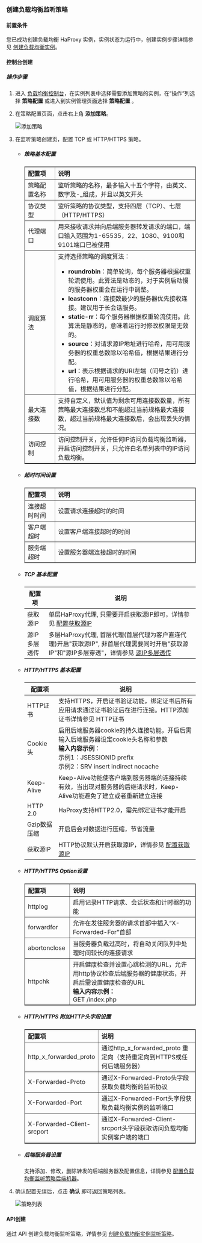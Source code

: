 ### 创建负载均衡监听策略

#### 前置条件

您已成功创建负载均衡 HaProxy 实例，实例状态为运行中，创建实例步骤详情参见 [创建负载均衡实例](F:\首云工作相关\PaaS产品线\弹性计算产品\负载均衡\用户操作手册\HaProxy\04.操作指南\00.负载均衡实例\00.创建负载均衡实例.md)。

#### 控制台创建

##### 操作步骤

1. 进入 [负载均衡控制台](https://console.capitalonline.net/loadbalancers)，在实例列表中选择需要添加策略的实例，在“操作”列选择 **策略配置** 或进入到实例管理页面选择 **策略配置** 。

2. 在策略配置页面，点击右上角 **添加策略**。

   ![添加策略](F:\首云工作相关\PaaS产品线\弹性计算产品\负载均衡\用户操作手册\用户操作手册图片\操作指南\创建策略\添加策略.png)

3. 在监听策略创建页，配置 TCP 或 HTTP/HTTPS 策略。

   + ##### 策略基本配置

     <table width="95%" border="1" cellpadding="2" cellspacing="1">
     	<thead>
             <tr>
                 <th align="left" width="15%">配置项</th>
                 <th align="left" width="70%">说明</th>
             </tr>
     	</thead>
         <tbody>
             <tr>
                 <td>策略配置名称</td>
                 <td>监听策略的名称，最多输入十五个字符，由英文、数字及-_组成，并且以英文开头</td>
             </tr>
             <tr>
                 <td>协议类型</td>
                 <td>监听策略的协议类型，支持四层（TCP）、七层（HTTP/HTTPS）</td>
             </tr>
             <tr>
                 <td>代理端口</td>
                 <td>用来接收请求并向后端服务器转发请求的端口，端口输入范围为1-65535，22、1080、9100和9101端口已被使用</td>
             </tr>
              <tr>
                 <td>调度算法</td>
                 <td>支持选择策略的调度算法：</br>
                     <ul>
                         <li><b>roundrobin</b>：简单轮询，每个服务器根据权重轮流使用。此算法是动态的，对于实例启动慢的服务器权重会在运行中调整。</li>
                         <li><b>leastconn</b>：连接数最少的服务器优先接收连接。建议用于长会话服务。</li>
                         <li><b>static-rr</b>：每个服务器根据权重轮流使用。此算法是静态的，意味着运行时修改权限是无效的。</li>
                         <li><b>source</b>：对请求源IP地址进行哈希，用可用服务器的权重总数除以哈希值，根据结果进行分配。</li>
                         <li><b>url</b>：表示根据请求的URI左端（问号之前）进行哈希，用可用服务器的权重总数除以哈希值，根据结果进行分配。</li>
             		</ul>
             	</td>
             </tr>
     		<tr>
                 <td>最大连接数</td>
                 <td>支持自定义，默认值为剩余可用连接数数量，所有策略最大连接数总和不能超过当前规格最大连接数，超过当前规格最大连接数后，会出现丢失的情况。</td>
             </tr>
     		<tr>
                 <td>访问控制</td>
                 <td>访问控制开关，允许任何IP访问负载均衡监听器，开启访问控制开关，只允许白名单列表中的IP访问负载均衡。</td>
             </tr>
     	</tbody>
     </table>

   + ##### 超时时间设置

     <table width="95%" border="1" cellpadding="2" cellspacing="1">
     	<thead>
             <tr>
                 <th align="left" width="15%">配置项</th>
                 <th align="left" width="70%">说明</th>
             </tr>
     	</thead>
         <tbody>
             <tr>
                 <td>连接超时时间</td>
                 <td>设置请求连接超时的时间</td>
             </tr>
             <tr>
                 <td>客户端超时</td>
                 <td>设置客户端连接超时的时间</td>
             </tr>
             <tr>
                 <td>服务端超时</td>
                 <td>设置服务器端连接超时的时间</td>
             </tr>
     	</tbody>
     </table>

   + ##### TCP 基本配置

     | 配置项       | 说明                                                         |
     | ------------ | ------------------------------------------------------------ |
     | 获取源IP     | 单层HaProxy代理, 只需要开启获取源IP即可，详情参见 [配置获取源IP](F:\首云工作相关\PaaS产品线\弹性计算产品\负载均衡\用户操作手册\HaProxy\06.最佳实践\00.配置获取源IP与源IP多层透传.md) |
     | 源IP多层透传 | 多层HaProxy代理, 首层代理(首层代理为客户直连代理)开启"获取源IP", 非首层代理需要同时开启"获取源IP"和"源IP多层穿透"，详情参见 [源IP多层透传](F:\首云工作相关\PaaS产品线\弹性计算产品\负载均衡\用户操作手册\HaProxy\06.最佳实践\00.配置获取源IP与源IP多层透传.md) |

   + ##### HTTP/HTTPS 基本配置

     | 配置项       | 说明                                                         |
     | ------------ | ------------------------------------------------------------ |
     | HTTP证书     | 支持HTTPS，开启证书验证功能，绑定证书后所有应用请求通过证书验证后在进行连接。HTTP添加证书详情参见 HTTP证书 |
     | Cookie头     | 启用后端服务器cookie的持久连接功能，开启后需输入后端服务器设定cookie头名称和参数<br />**输入内容示例**：<br />示例1：JSESSIONID prefix<br />示例2：SRV insert indirect nocache |
     | Keep-Alive   | Keep-Alive功能使客户端到服务器端的连接持续有效，当出现对服务器的后继请求时，Keep-Alive功能避免了建立或者重新建立连接 |
     | HTTP 2.0     | HaProxy支持HTTP2.0，需先绑定证书才能开启                     |
     | Gzip数据压缩 | 开启后会对数据进行压缩，节省流量                             |
     | 获取源IP     | HTTP协议默认开启获取源IP，详情参见 [配置获取源IP](F:\首云工作相关\PaaS产品线\弹性计算产品\负载均衡\用户操作手册\HaProxy\06.最佳实践\00.配置获取源IP与源IP多层透传.md) |

   + ##### HTTP/HTTPS Option设置

     <table width="95%" border="1" cellpadding="2" cellspacing="1">
     	<thead>
             <tr>
                 <th align="left" width="15%">配置项</th>
                 <th align="left" width="70%">说明</th>
             </tr>
     	</thead>
         <tbody>
             <tr>
                 <td>httplog</td>
                 <td>启用记录HTTP请求、会话状态和计时器的功能</td>
             </tr>
             <tr>
                 <td>forwardfor</td>
                 <td>允许在发往服务器的请求首部中插入“X-Forwarded-For”首部</td>
             </tr>
             <tr>
                 <td>abortonclose</td>
                 <td>当服务器负载过高时，将自动关闭队列中处理时间较长的连接请求</td>
             </tr>
             <tr>
                 <td>httpchk</td>
                 <td>开启健康检查并设置心跳检测的URL，允许用http协议检查后端服务器的健康状态，开启后需设置健康检查的URL</br><b>输入内容示例：</b></br>GET /index.php</td>
             </tr>
     	</tbody>
     </table>

   + ##### HTTP/HTTPS 附加HTTP头字段设置

     <table width="95%" border="1" cellpadding="2" cellspacing="1">
     	<thead>
             <tr>
                 <th align="left" width="15%">配置项</th>
                 <th align="left" width="70%">说明</th>
             </tr>
     	</thead>
         <tbody>
             <tr>
                 <td>http_x_forwarded_proto</td>
                 <td>通过http_x_forwarded_proto 重定向（支持重定向到HTTPS或任何后端服务器）</td>
             </tr>
             <tr>
                 <td>X-Forwarded-Proto</td>
                 <td>通过X-Forwarded-Proto头字段获取负载均衡的监听协议</td>
             </tr>
             <tr>
                 <td>X-Forwarded-Port</td>
                 <td>通过X-Forwarded-Port头字段获取负载均衡实例的监听端口</td>
             </tr>
             <tr>
                 <td>X-Forwarded-Client-srcport</td>
                 <td>通过X-Forwarded-Client-srcport头字段获取访问负载均衡实例客户端的端口</td>
             </tr>
     	</tbody>
     </table>

   + ##### 后端服务器设置

     支持添加、修改，删除转发的后端服务器及配置信息，详情参见 [配置负载均衡监听策略后端机器](F:\首云工作相关\PaaS产品线\弹性计算产品\负载均衡\用户操作手册\HaProxy\04.操作指南\01.负载均衡监听策略\02.配置负载均衡监听策略后端机器.md)。

4. 确认配置无误后，点击 **确认** 即可返回策略列表。

   ![策略列表](F:\首云工作相关\PaaS产品线\弹性计算产品\负载均衡\用户操作手册\用户操作手册图片\操作指南\创建策略\策略列表.png)


#### API创建

通过 API 创建负载均衡监听策略，详情参见 [创建负载均衡实例监听策略](F:\首云工作相关\PaaS产品线\弹性计算产品\负载均衡\用户操作手册\HaProxy\09.API文档\03.监听策略相关接口\01.修改监听策略.md)。
